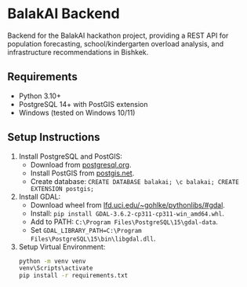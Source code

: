 # BalakAI Backend

Backend for the BalakAI hackathon project, providing a REST API for population forecasting, school/kindergarten overload analysis, and infrastructure recommendations in Bishkek.

## Requirements
- Python 3.10+
- PostgreSQL 14+ with PostGIS extension
- Windows (tested on Windows 10/11)

## Setup Instructions
1. Install PostgreSQL and PostGIS:
   - Download from [postgresql.org](https://www.postgresql.org/download/windows/).
   - Install PostGIS from [postgis.net](http://download.osgeo.org/postgis/windows/).
   - Create database: `CREATE DATABASE balakai; \c balakai; CREATE EXTENSION postgis;`
2. Install GDAL:
   - Download wheel from [lfd.uci.edu/~gohlke/pythonlibs/#gdal](https://www.lfd.uci.edu/~gohlke/pythonlibs/#gdal).
   - Install: `pip install GDAL-3.6.2-cp311-cp311-win_amd64.whl`.
   - Add to PATH: `C:\Program Files\PostgreSQL\15\gdal-data`.
   - Set `GDAL_LIBRARY_PATH=C:\Program Files\PostgreSQL\15\bin\libgdal.dll`.
3. Setup Virtual Environment:
   ```bash
   python -m venv venv
   venv\Scripts\activate
   pip install -r requirements.txt